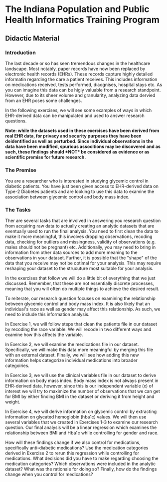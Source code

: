 # The Indiana Population and Public Health Informatics Training Program
## Didactic Material
### Introduction

The last decade or so has seen tremendous changes in the healthcare landscape. Most notably, paper records have now been replaced by electronic health records (EHRs). These records capture highly detailed informatin regarding the care a patient receives. This includes information on medications received, tests performed, diaognises, hospital stays etc. As you can imagine this data can be higly valuable from a research standpoint. However, due to its sheer volume and granularity, analyzing data dervied from an EHR poses some challenges.

In the following exercises, we will see some examples of ways in which EHR-derived data can be manipulated and used to answer research questions.

**Note: while the datasets used in these exercises have been derived from real EHR data, for privacy and security purposes they have been deidentified as well as perturbed. Since individual observations in the data have been modified, spurious associtions may be discovered and as such, these findings should \*NOT\* be considered as evidence or as scientific premise for future research.**

### The Premise
You are a researcher who is interested in studying glycemic control in diabetic patients. You have just been given access to EHR-derived data on Type-2 Diabetes patients and are looking to use this data to examine the association between glycemic control and body mass index.

### The Tasks
Ther are several tasks that are involved in answering you research question from acquiring raw data to actually creating an analytic datasets that are eventually used to run the final analysis. You need to first clean the data to make it more meaningful, this involves dropping observations, recoding data, checking for outliers and missingness, validity of observations (e.g. males should not be pregnant) etc. Additionally, you may need to bring in information from other data sources to add more meaning to the observations in your dataset. Further, it is possible that the "shape" of the data that you receive may not be optimal for your analysis. This may require reshaping your dataset to the strucuture most suitable for your analysis.

In the exercises that follow we will do a little bit of everything that we just discussed. Remember, that these are not essentially discrete processes, meaning that you will often do multiple things to achieve the desired result.

To reiterate, our research question focuses on examining the relationship between glycemic control and body mass index. It is also likely that an individual's race as well as gender may affect this relationship. As such, we need to include this information analysis. 

In Exercise 1, we will follow steps that clean the patients file in our dataset by recoding the race variable. We will recode in two different ways and examine how this affects the variable.

In Exercise 2, we will examine the medications file in our dataset. Specifically, we will make this data more meaningful by merging this file with an external dataset. Finally, we will see how adding this new information helps categorize individual medications into broader categoiries.

In Exercise 3, we will use the clinical variables file in our dataset to derive information on body mass index. Body mass index is not always present in EHR-derived data, however, since this is our independent variable (x) of interest we will try to maximize the number of observations that we can get for BMI by either finding BMI in the dataset or deriving it from height and weight.

In Exercise 4, we will derive information on glycemic control by extracting information on glycated hemoglobin (hba1c) values. We will then use several variables that we created in Exercises 1-3 to examine our research question. Our final analysis will be a linear regression which examines the relationship between BMI and Hba1c while controlling for gender and race. 

How will these findings change if we also control for medications, specifically anti-diabetic medications? Use the medication categories derived in Exercise 2 to rerun this regression while controlling for medications. What decisions did you have to make regarding choosing the medication categories? Which observations were included in the analytic dataset? What was the rationale for doing so? Finally, how do the findings change when you control for medications?
